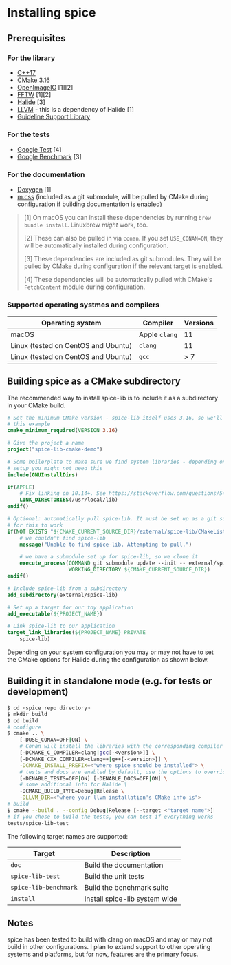 # Installing spice

## Prerequisites

### For the library

- [C++17](https://en.cppreference.com/w/cpp/compiler_support)
- [CMake 3.16](https://cmake.org/)
- [OpenImageIO](https://github.com/OpenImageIO/oiio) [1][2]
- [FFTW](http://fftw.org/) [1][2]
- [Halide](https://halide-lang.org/) [3]
- [LLVM](http://llvm.org/) - this is a dependency of Halide [1]
- [Guideline Support Library](https://github.com/microsoft/GSL)

### For the tests

- [Google Test](https://github.com/google/googletest) [4]
- [Google Benchmark](https://github.com/google/benchmark) [3]

### For the documentation

- [Doxygen](http://www.doxygen.nl/) [1]
- [m.css](https://github.com/mosra/m.css) (included as a git submodule, will be pulled by CMake during configuration if building documentation is enabled)

> [1] On macOS you can install these dependencies by running `brew bundle install`. Linuxbrew _might_ work, too.
>
> [2] These can also be pulled in via `conan`. If you set `USE_CONAN=ON`, they will be automatically installed during configuration.
>
> [3] These dependencies are included as git submodules. They will be pulled by CMake during configuration if the relevant target is enabled.
>
> [4] These dependencies will be automatically pulled with CMake's `FetchContent` module during configuration.

### Supported operating systmes and compilers

| Operating system | Compiler | Versions |
| --- | --- | --- |
| macOS | Apple `clang` | 11 |
| Linux (tested on CentOS and Ubuntu) | `clang` | 11 |
| Linux (tested on CentOS and Ubuntu) | `gcc` | > 7 |

## Building spice as a CMake subdirectory

The recommended way to install spice-lib is to include it as a subdirectory in your CMake build.

```CMake
# Set the minimum CMake version - spice-lib itself uses 3.16, so we'll follow
# this example
cmake_minimum_required(VERSION 3.16)

# Give the project a name
project("spice-lib-cmake-demo")

# Some boilerplate to make sure we find system libraries - depending on your
# setup you might not need this
include(GNUInstallDirs)

if(APPLE)
    # Fix linking on 10.14+. See https://stackoverflow.com/questions/54068035
    LINK_DIRECTORIES(/usr/local/lib)
endif()

# Optional: automatically pull spice-lib. It must be set up as a git submodule
# for this to work
if(NOT EXISTS "${CMAKE_CURRENT_SOURCE_DIR}/external/spice-lib/CMakeLists.txt")
    # we couldn't find spice-lib
    message("Unable to find spice-lib. Attempting to pull.")

    # we have a submodule set up for spice-lib, so we clone it
    execute_process(COMMAND git submodule update --init -- external/spice-lib
                    WORKING_DIRECTORY ${CMAKE_CURRENT_SOURCE_DIR})
endif()

# Include spice-lib from a subdirectory
add_subdirectory(external/spice-lib)

# Set up a target for our toy application
add_executable(${PROJECT_NAME})

# Link spice-lib to our application
target_link_libraries(${PROJECT_NAME} PRIVATE
    spice-lib)
```

Depending on your system configuration you may or may not have to set the CMake options for Halide during the configuration as shown below.

## Building it in standalone mode (e.g. for tests or development)

```bash
$ cd <spice repo directory>
$ mkdir build
$ cd build
# configure
$ cmake .. \
    [-DUSE_CONAN=OFF|ON] \
    # Conan will install the libraries with the corresponding compiler \
    [-DCMAKE_C_COMPILER=clang|gcc[-<version>]] \
    [-DCMAKE_CXX_COMPILER=clang++|g++[-<version>]] \
    -DCMAKE_INSTALL_PREFIX=<"where spice should be installed"> \
    # tests and docs are enabled by default, use the options to override this \
    [-DENABLE_TESTS=OFF|ON] [-DENABLE_DOCS=OFF|ON] \
    # some additional info for Halide \
    -DCMAKE_BUILD_TYPE=Debug|Release \
    -DLLVM_DIR=<"where your llvm installation's CMake info is">
# build
$ cmake --build . --config Debug|Release [--target <"target name">]
# if you chose to build the tests, you can test if everything works
tests/spice-lib-test
```
The following target names are supported:

| Target | Description |
| --- | --- |
| `doc` | Build the documentation |
| `spice-lib-test` | Build the unit tests |
| `spice-lib-benchmark` | Build the benchmark suite |
| `install` | Install spice-lib system wide |


## Notes

spice has been tested to build with clang on macOS and may or may not build in other configurations. I plan to extend support to other operating systems and platforms, but for now, features are the primary focus.
